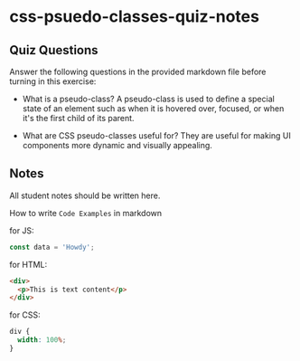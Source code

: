 # css-psuedo-classes-quiz-notes

## Quiz Questions

Answer the following questions in the provided markdown file before turning in this exercise:

- What is a pseudo-class?
  A pseudo-class is used to define a special state of an element such as when it is hovered over, focused, or when it's the first child of its parent.

- What are CSS pseudo-classes useful for?
  They are useful for making UI components more dynamic and visually appealing.

## Notes

All student notes should be written here.

How to write `Code Examples` in markdown

for JS:

```javascript
const data = 'Howdy';
```

for HTML:

```html
<div>
  <p>This is text content</p>
</div>
```

for CSS:

```css
div {
  width: 100%;
}
```
